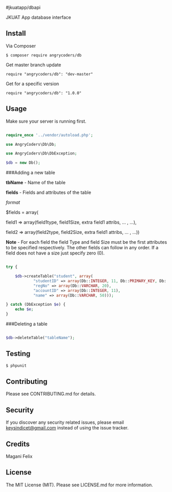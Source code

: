 #jkuatapp/dbapi

JKUAT App database interface

## Install

Via Composer

```
$ composer require angrycoders/db
```

Get master branch update

```
require "angrycoders/db": "dev-master"
```

Get for a specific version

```
require "angrycoders/db": "1.0.0"
```

## Usage
Make sure your server is running first.

```php

require_once '../vendor/autoload.php';

use AngryCoders\Db\Db;

use AngryCoders\Db\DbException;

$db = new Db();

```

###Adding a new table

**tbName** - Name of the table

**fields** - Fields and attributes of the table

*format*

 $fields = array(
 
 field1 => array(field1type, field1Size, extra field1 attribs, ... , ...),
 
 field2 => array(field2type, field2Size, extra field1 attribs, ... , ...))


**Note** - For each field the field Type and field Size must be the first attributes to be specified respectively. The other fields can
follow in any order. If a field does not have a size just specify zero (0).

```php

try {

    $db->createTable("student", array(
            "studentID" => array(Db::INTEGER, 11, Db::PRIMARY_KEY, Db::AUTO_INCREMENT),
            "regNo" => array(Db::VARCHAR, 20),
            "accountID" => array(Db::INTEGER, 11),
            "name" => array(Db::VARCHAR, 50)));

} catch (DbException $e) {
    echo $e;
}

```

###Deleting a table

```php

$db->deleteTable("tableName");

```

## Testing

``` bash
$ phpunit
```

## Contributing

Please see CONTRIBUTING.md for details.

## Security

If you discover any security related issues, please email keysindicet@gmail.com instead of using the issue tracker.

## Credits

Magani Felix


## License

The MIT License (MIT). Please see LICENSE.md for more information.
